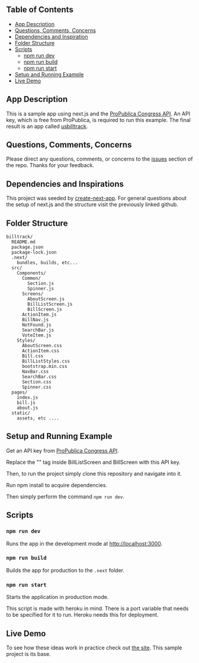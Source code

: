 ## Table of Contents

- [App Description](#app-description)
- [Questions, Comments, Concerns](#questions-feedback)
- [Dependencies and Inspiration](#dependencies-and-inspiration)
- [Folder Structure](#folder-structure)
- [Scripts](#scripts)
  - [npm run dev](#npm-run-dev)
  - [npm run build](#npm-run-build)
  - [npm run start](#npm-run-start)
- [Setup and Running Example](#running-example)
- [Live Demo](#live-demo)

## App Description

This is a sample app using next.js and the [ProPublica Congress API](https://projects.propublica.org/api-docs/congress-api/). An API key, which is free from ProPublica, is required to run this example. 
The final result is an app called [usbilltrack](https://billtrack-gov.herokuapp.com/).

## Questions, Comments, Concerns

Please direct any questions, comments, or concerns to the [issues](https://github.com/NickDelfino/usbilltrack/issues) section of the repo. Thanks for your feedback.

## Dependencies and Inspirations

This project was seeded by [create-next-app](https://github.com/segmentio/create-next-app). For general questions about the setup of next.js and the structure visit the previously linked github.

## Folder Structure

```
billtrack/
  README.md
  package.json
  package-lock.json
  .next/
    bundles, builds, etc...
  src/
    Components/
      Common/
        Section.js
        Spinner.js
      Screens/
        AboutScreen.js
        BillListScreen.js
        BillScreen.js
      ActionItem.js
      BillNav.js
      NotFound.js
      SearchBar.js
      VoteItem.js
    Styles/
      AboutScreen.css
      ActionItem.css
      Bill.css
      BillListStyles.css
      bootstrap.min.css
      NavBar.css
      SearchBar.css
      Section.css
      Spinner.css
  pages/
    index.js
    bill.js
    about.js
  static/
    assets, etc ....
```

## Setup and Running Example

Get an API key from [ProPublica Congress API](https://www.propublica.org/datastore/api/propublica-congress-api).

Replace the "<placeholder>" tag inside BillListScreen and BillScreen with this API key.

Then, to run the project simply clone this repository and navigate into it. 

Run npm install to acquire dependencies. 

Then simply perform the command `npm run dev`.

## Scripts

### `npm run dev`

Runs the app in the development mode at [http://localhost:3000](http://localhost:3000).

### `npm run build`

Builds the app for production to the `.next` folder.<br>

### `npm run start`

Starts the application in production mode. 

This script is made with heroku in mind. There is a port variable that needs to be
specified for it to run. Heroku needs this for deployment.

## Live Demo

To see how these ideas work in practice check out [the site](https://billtrack-gov.herokuapp.com). 
This sample project is its base.  
